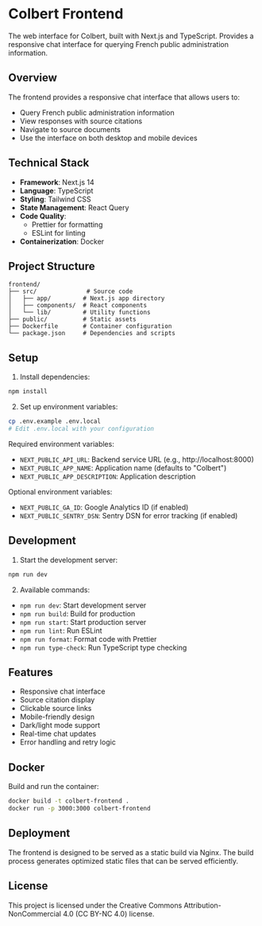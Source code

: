 # Colbert Frontend

The web interface for Colbert, built with Next.js and TypeScript. Provides a responsive chat interface for querying French public administration information.

## Overview

The frontend provides a responsive chat interface that allows users to:
- Query French public administration information
- View responses with source citations
- Navigate to source documents
- Use the interface on both desktop and mobile devices

## Technical Stack

- **Framework**: Next.js 14
- **Language**: TypeScript
- **Styling**: Tailwind CSS
- **State Management**: React Query
- **Code Quality**: 
  - Prettier for formatting
  - ESLint for linting
- **Containerization**: Docker

## Project Structure

```
frontend/
├── src/              # Source code
│   ├── app/         # Next.js app directory
│   ├── components/  # React components
│   └── lib/         # Utility functions
├── public/          # Static assets
├── Dockerfile       # Container configuration
└── package.json     # Dependencies and scripts
```

## Setup

1. Install dependencies:
```bash
npm install
```

2. Set up environment variables:
```bash
cp .env.example .env.local
# Edit .env.local with your configuration
```

Required environment variables:
- `NEXT_PUBLIC_API_URL`: Backend service URL (e.g., http://localhost:8000)
- `NEXT_PUBLIC_APP_NAME`: Application name (defaults to "Colbert")
- `NEXT_PUBLIC_APP_DESCRIPTION`: Application description

Optional environment variables:
- `NEXT_PUBLIC_GA_ID`: Google Analytics ID (if enabled)
- `NEXT_PUBLIC_SENTRY_DSN`: Sentry DSN for error tracking (if enabled)

## Development

1. Start the development server:
```bash
npm run dev
```

2. Available commands:
- `npm run dev`: Start development server
- `npm run build`: Build for production
- `npm run start`: Start production server
- `npm run lint`: Run ESLint
- `npm run format`: Format code with Prettier
- `npm run type-check`: Run TypeScript type checking

## Features

- Responsive chat interface
- Source citation display
- Clickable source links
- Mobile-friendly design
- Dark/light mode support
- Real-time chat updates
- Error handling and retry logic

## Docker

Build and run the container:
```bash
docker build -t colbert-frontend .
docker run -p 3000:3000 colbert-frontend
```

## Deployment

The frontend is designed to be served as a static build via Nginx. The build process generates optimized static files that can be served efficiently.

## License

This project is licensed under the Creative Commons Attribution-NonCommercial 4.0 (CC BY-NC 4.0) license. 